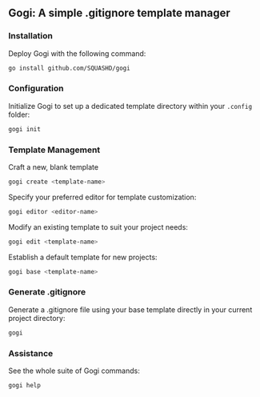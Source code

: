 ## Gogi: A simple .gitignore template manager

### Installation
Deploy Gogi with the following command:
```bash
go install github.com/SQUASHD/gogi
```

### Configuration
Initialize Gogi to set up a dedicated template directory within your `.config` folder:
```bash
gogi init
```

### Template Management
Craft a new, blank template 
```bash
gogi create <template-name>
```

Specify your preferred editor for template customization:
```bash
gogi editor <editor-name>
```

Modify an existing template to suit your project needs:
```bash
gogi edit <template-name>
```

Establish a default template for new projects:
```bash
gogi base <template-name>
```

### Generate .gitignore
Generate a .gitignore file using your base template directly in your current project directory:
```bash
gogi
```

### Assistance
See the whole suite of Gogi commands:
```bash
gogi help
```
